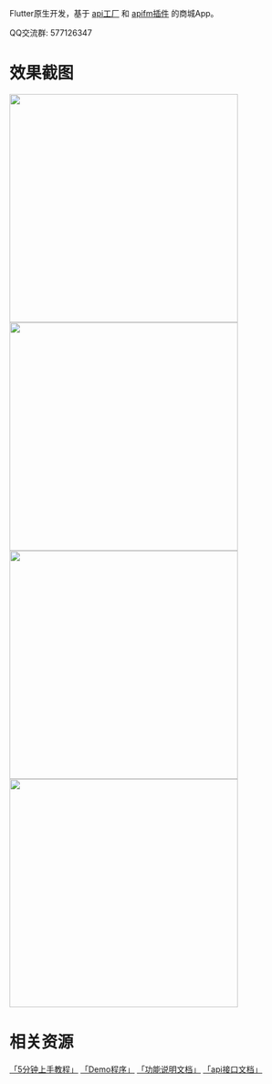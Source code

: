 Flutter原生开发，基于 [api工厂](https://www.it120.cc/) 和 [apifm插件](https://github.com/gooking/apifm-flutter) 的商城App。

QQ交流群: 577126347

# 效果截图

<img width="400px" src="https://dcdn.it120.cc/2019/09/10/bcb3dd04-fbc4-4fb9-a8f7-bdcdc9a102a3.png"/>
<img width="400px" src="https://dcdn.it120.cc/2019/09/10/0bfdfd77-06c4-4fb1-8346-8a42b95fa730.png"/>
<img width="400px" src="https://dcdn.it120.cc/2019/09/10/c51dd7f8-d133-4492-b01a-a0303cba9650.png"/>
<img width="400px" src="https://dcdn.it120.cc/2019/09/13/b81dbc8a-5f8c-4ace-b152-2b12af85b1a6.png"/>

# 相关资源

[「5分钟上手教程」](https://blog.csdn.net/abccba9978/article/category/9329782)
[「Demo程序」](https://github.com/gooking/apifm-flutter-demo)
[「功能说明文档」](instructions.md)
[「api接口文档」](https://api.it120.cc/doc.html)
